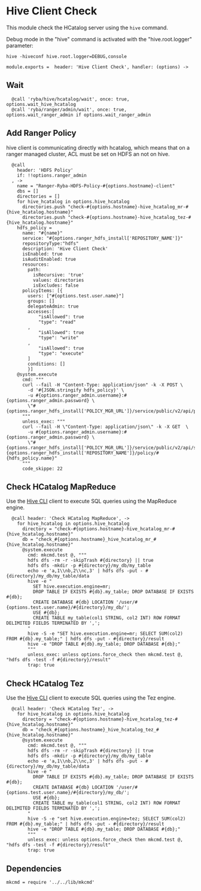 
# Hive Client Check

This module check the HCatalog server using the `hive` command.

Debug mode in the "hive" command is activated with the "hive.root.logger"
parameter:

```
hive -hiveconf hive.root.logger=DEBUG,console
```

    module.exports =  header: 'Hive Client Check', handler: (options) ->

## Wait

      @call 'ryba/hive/hcatalog/wait', once: true, options.wait_hive_hcatalog
      @call 'ryba/ranger/admin/wait', once: true, options.wait_ranger_admin if options.wait_ranger_admin

## Add Ranger Policy 
hive client is communicating directly with hcatalog, which means that on a ranger
managed cluster, ACL must be set on HDFS an not on hive.

      @call
        header: 'HDFS Policy'
        if: !!options.ranger_admin
      , ->
        name = "Ranger-Ryba-HDFS-Policy-#{options.hostname}-client"
        dbs = []
        directories = []
        for hive_hcatalog in options.hive_hcatalog
          directories.push "check-#{options.hostname}-hive_hcatalog_mr-#{hive_hcatalog.hostname}"
          directories.push "check-#{options.hostname}-hive_hcatalog_tez-#{hive_hcatalog.hostname}"
        hdfs_policy =
          name: "#{name}"
          service: "#{options.ranger_hdfs_install['REPOSITORY_NAME']}"
          repositoryType:"hdfs"
          description: 'Hive Client Check'
          isEnabled: true
          isAuditEnabled: true
          resources:
            path:
              isRecursive: 'true'
              values: directories
              isExcludes: false
          policyItems: [{
            users: ["#{options.test.user.name}"]
            groups: []
            delegateAdmin: true
            accesses:[
                "isAllowed": true
                "type": "read"
            ,
                "isAllowed": true
                "type": "write"
            ,
                "isAllowed": true
                "type": "execute"
            ]
            conditions: []
            }]
        @system.execute
          cmd: """
          curl --fail -H "Content-Type: application/json" -k -X POST \
            -d '#{JSON.stringify hdfs_policy}' \
            -u #{options.ranger_admin.username}:#{options.ranger_admin.password} \
            \"#{options.ranger_hdfs_install['POLICY_MGR_URL']}/service/public/v2/api/policy\"
          """
          unless_exec: """
          curl --fail -H \"Content-Type: application/json\" -k -X GET  \
            -u #{options.ranger_admin.username}:#{options.ranger_admin.password} \
            \"#{options.ranger_hdfs_install['POLICY_MGR_URL']}/service/public/v2/api/service/#{options.ranger_hdfs_install['REPOSITORY_NAME']}/policy/#{hdfs_policy.name}"
          """
          code_skippe: 22

## Check HCatalog MapReduce

Use the [Hive CLI][hivecli] client to execute SQL queries using the MapReduce
engine.

      @call header: 'Check HCatalog MapReduce', ->
        for hive_hcatalog in options.hive_hcatalog
          directory = "check-#{options.hostname}-hive_hcatalog_mr-#{hive_hcatalog.hostname}"
          db = "check_#{options.hostname}_hive_hcatalog_mr_#{hive_hcatalog.hostname}"
          @system.execute
            cmd: mkcmd.test @, """
            hdfs dfs -rm -r -skipTrash #{directory} || true
            hdfs dfs -mkdir -p #{directory}/my_db/my_table
            echo -e 'a,1\\nb,2\\nc,3' | hdfs dfs -put - #{directory}/my_db/my_table/data
            hive -e "
              SET hive.execution.engine=mr;
              DROP TABLE IF EXISTS #{db}.my_table; DROP DATABASE IF EXISTS #{db};
              CREATE DATABASE #{db} LOCATION '/user/#{options.test.user.name}/#{directory}/my_db/';
              USE #{db};
              CREATE TABLE my_table(col1 STRING, col2 INT) ROW FORMAT DELIMITED FIELDS TERMINATED BY ',';
            "
            hive -S -e "SET hive.execution.engine=mr; SELECT SUM(col2) FROM #{db}.my_table;" | hdfs dfs -put - #{directory}/result
            hive -e "DROP TABLE #{db}.my_table; DROP DATABASE #{db};"
            """
            unless_exec: unless options.force_check then mkcmd.test @, "hdfs dfs -test -f #{directory}/result"
            trap: true

## Check HCatalog Tez

Use the [Hive CLI][hivecli] client to execute SQL queries using the Tez engine.

      @call header: 'Check HCatalog Tez', ->
        for hive_hcatalog in options.hive_hcatalog
          directory = "check-#{options.hostname}-hive_hcatalog_tez-#{hive_hcatalog.hostname}"
          db = "check_#{options.hostname}_hive_hcatalog_tez_#{hive_hcatalog.hostname}"
          @system.execute
            cmd: mkcmd.test @, """
            hdfs dfs -rm -r -skipTrash #{directory} || true
            hdfs dfs -mkdir -p #{directory}/my_db/my_table
            echo -e 'a,1\\nb,2\\nc,3' | hdfs dfs -put - #{directory}/my_db/my_table/data
            hive -e "
              DROP TABLE IF EXISTS #{db}.my_table; DROP DATABASE IF EXISTS #{db};
              CREATE DATABASE #{db} LOCATION '/user/#{options.test.user.name}/#{directory}/my_db/';
              USE #{db};
              CREATE TABLE my_table(col1 STRING, col2 INT) ROW FORMAT DELIMITED FIELDS TERMINATED BY ',';
            "
            hive -S -e "set hive.execution.engine=tez; SELECT SUM(col2) FROM #{db}.my_table;" | hdfs dfs -put - #{directory}/result
            hive -e "DROP TABLE #{db}.my_table; DROP DATABASE #{db};"
            """
            unless_exec: unless options.force_check then mkcmd.test @, "hdfs dfs -test -f #{directory}/result"
            trap: true

## Dependencies

    mkcmd = require '../../lib/mkcmd'

[hivecli]: https://cwiki.apache.org/confluence/display/Hive/LanguageManual+Cli
[beeline]: https://cwiki.apache.org/confluence/display/Hive/HiveServer2+Clients#HiveServer2Clients-Beeline%E2%80%93NewCommandLineShell
